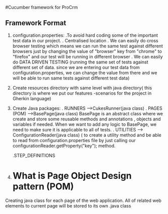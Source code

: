 #Cucumber framework for ProCrm

## Framework Format

1. configuration.properties:
   .To avoid hard coding some of the important test data in our project.
   . Centralised location
   . We can easily do cross browser testing which means we can run the same test
   against different browsers just by changing the value of "browser" key from "chrome" to "firefox" and our test will be running in different browser
   . We can easily do DATA DRIVEN TESTING (running the same set of tests against different set of data. since we are entering our test data from configuration.properties, we can change the value from  there and we will be able to run same tests against different test data)
2. Create resources directory with same level with java directory( this directory is  where we put our features -scenarios for the project in Gherkin language)
3. Create Java packages:
   . RUNNERS
   -->CukesRunner(java class)
   . PAGES (POM)
   -->BasePage(java class)
     BasePage is an abstract class where we create and store some reusable methods and annotations , objects and variables if needed. When we want to add any logic to BasePage, we need to make sure it is applicable to all of tests.
   . UTILITIES
   --> ConfigurationReader(java class)
   ( to create a utility method and be able to read from configuration.properties file by just calling our configurationReader.getProperty("key"); method.
   
    .STEP_DEFINITIONS
4. # What is Page Object Design pattern (POM)
Creating java class for each page of the web application. All of related web elements to current page will be stored to its own .java class